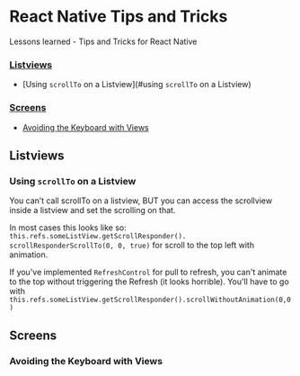 # React Native Tips and Tricks
Lessons learned - Tips and Tricks for React Native

### [Listviews](#listviews)
* [Using `scrollTo` on a Listview](#using `scrollTo` on a Listview)

### [Screens](#screens)

* [Avoiding the Keyboard with Views](#avoiding-the-Keyboard-with-views)

## Listviews
### Using `scrollTo` on a Listview
You can’t call scrollTo on a listview, BUT you can access the scrollview inside a listview and set the scrolling on that. 

In most cases this looks like so: `this.refs.someListView.getScrollResponder(). scrollResponderScrollTo(0, 0, true)` for scroll to the top left with animation.

If you've implemented `RefreshControl` for pull to refresh, you can't animate to the top without triggering the Refresh (it looks horrible).   You'll have to go with `this.refs.someListView.getScrollResponder().scrollWithoutAnimation(0,0)`

## Screens
### Avoiding the Keyboard with Views
